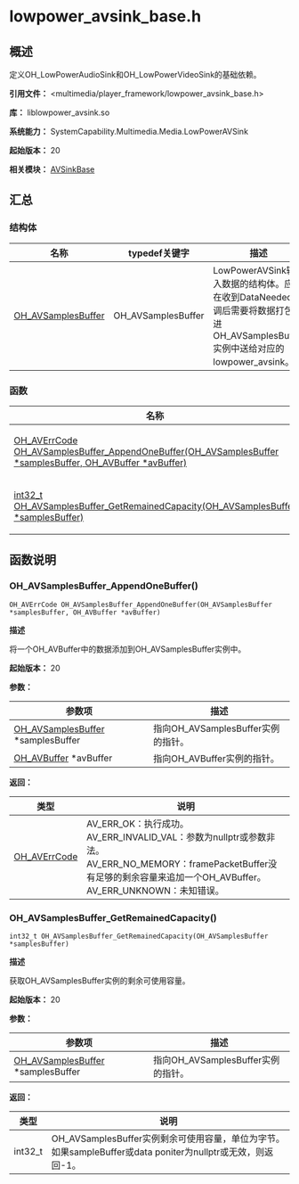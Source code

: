# lowpower_avsink_base.h
<!--Kit: Media Kit-->
<!--Subsystem: Multimedia-->
<!--Owner: @wang-haizhou6-->
<!--Designer: @HmQQQ-->
<!--Tester: @xchaosioda-->
<!--Adviser: @zengyawen-->

## 概述

定义OH_LowPowerAudioSink和OH_LowPowerVideoSink的基础依赖。

**引用文件：** <multimedia/player_framework/lowpower_avsink_base.h>

**库：** liblowpower_avsink.so

**系统能力：** SystemCapability.Multimedia.Media.LowPowerAVSink

**起始版本：** 20

**相关模块：** [AVSinkBase](capi-avsinkbase.md)

## 汇总

### 结构体

| 名称 | typedef关键字 | 描述 |
| -- | -- | -- |
| [OH_AVSamplesBuffer](capi-avsinkbase-oh-avsamplesbuffer.md) | OH_AVSamplesBuffer | LowPowerAVSink输入数据的结构体。应用在收到DataNeeded回调后需要将数据打包装进OH_AVSamplesBuffer实例中送给对应的lowpower_avsink。 |

### 函数

| 名称 | 描述 |
| -- | -- |
| [OH_AVErrCode OH_AVSamplesBuffer_AppendOneBuffer(OH_AVSamplesBuffer *samplesBuffer, OH_AVBuffer *avBuffer)](#oh_avsamplesbuffer_appendonebuffer) | 将一个OH_AVBuffer中的数据添加到OH_AVSamplesBuffer实例中。 |
| [int32_t OH_AVSamplesBuffer_GetRemainedCapacity(OH_AVSamplesBuffer *samplesBuffer)](#oh_avsamplesbuffer_getremainedcapacity) | 获取OH_AVSamplesBuffer实例的剩余可使用容量。 |

## 函数说明

### OH_AVSamplesBuffer_AppendOneBuffer()

```
OH_AVErrCode OH_AVSamplesBuffer_AppendOneBuffer(OH_AVSamplesBuffer *samplesBuffer, OH_AVBuffer *avBuffer)
```

**描述**

将一个OH_AVBuffer中的数据添加到OH_AVSamplesBuffer实例中。

**起始版本：** 20


**参数：**

| 参数项 | 描述 |
| -- | -- |
| [OH_AVSamplesBuffer](capi-avsinkbase-oh-avsamplesbuffer.md) *samplesBuffer | 指向OH_AVSamplesBuffer实例的指针。 |
| [OH_AVBuffer](../apis-avcodec-kit/_core.md#oh_avbuffer) *avBuffer | 指向OH_AVBuffer实例的指针。 |

**返回：**

| 类型 | 说明 |
| -- | -- |
| [OH_AVErrCode](../apis-avcodec-kit/_core.md#oh_averrcode-1) | AV_ERR_OK：执行成功。<br> AV_ERR_INVALID_VAL：参数为nullptr或参数非法。<br> AV_ERR_NO_MEMORY：framePacketBuffer没有足够的剩余容量来追加一个OH_AVBuffer。<br> AV_ERR_UNKNOWN：未知错误。 |

### OH_AVSamplesBuffer_GetRemainedCapacity()

```
int32_t OH_AVSamplesBuffer_GetRemainedCapacity(OH_AVSamplesBuffer *samplesBuffer)
```

**描述**

获取OH_AVSamplesBuffer实例的剩余可使用容量。

**起始版本：** 20


**参数：**

| 参数项 | 描述 |
| -- | -- |
| [OH_AVSamplesBuffer](capi-avsinkbase-oh-avsamplesbuffer.md) *samplesBuffer | 指向OH_AVSamplesBuffer实例的指针。 |

**返回：**

| 类型 | 说明 |
| -- | -- |
| int32_t | OH_AVSamplesBuffer实例剩余可使用容量，单位为字节。如果sampleBuffer或data poniter为nullptr或无效，则返回-1。 |



